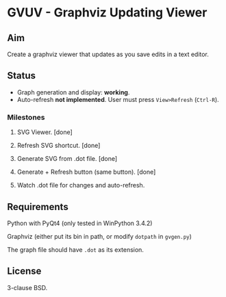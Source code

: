 # GVUV - Graphviz Updating Viewer

## Aim

Create a graphviz viewer that updates as you save edits in a text editor.

## Status

* Graph generation and display: __working__.
* Auto-refresh __not implemented__. User must press `View>Refresh` (`Ctrl-R`).

### Milestones

1. SVG Viewer. [done]

2. Refresh SVG shortcut. [done]

3. Generate SVG from .dot file. [done]

4. Generate + Refresh button (same button). [done]

5. Watch .dot file for changes and auto-refresh.

## Requirements

Python with PyQt4 (only tested in WinPython 3.4.2)

Graphviz (either put its bin in path, or modify `dotpath` in `gvgen.py`)

The graph file should have `.dot` as its extension.


## License
3-clause BSD.
